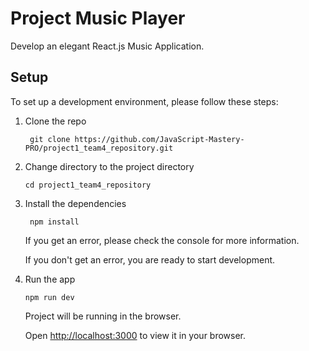 # Project Music Player

Develop an elegant React.js Music Application.

## Setup

To set up a development environment, please follow these steps:

1. Clone the repo

   ```shell
    git clone https://github.com/JavaScript-Mastery-PRO/project1_team4_repository.git
   ```

2. Change directory to the project directory

    ```shell
    cd project1_team4_repository
    ```

3. Install the dependencies

    ```shell
     npm install
    ```

    If you get an error, please check the console for more information.

    If you don't get an error, you are ready to start development.

4. Run the app

    ```shell
    npm run dev
    ```

    Project will be running in the browser.

    Open [http://localhost:3000](http://localhost:3000) to view it in your browser.
